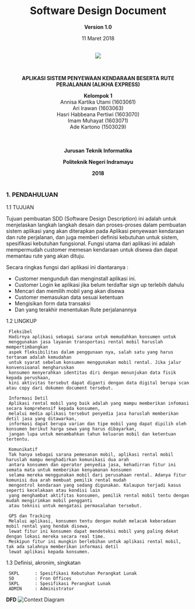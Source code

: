 <html>
<body><div align="center"><h1>Software Design Document</h1></div>
<p align="center"><b>Version 1.0 </b><br>
<p align="center">11 Maret 2018<br><br>
<p align="center">
<img src="http://i67.tinypic.com/mwba89.png"/>
</p>

<br><p align="center"><b> APLIKASI SISTEM PENYEWAAN KENDARAAN BESERTA RUTE PERJALANAN (ALIKHA EXPRESS) </b><br>

<p align="center"><b>Kelompok 1</b><br>
 Annisa Kartika Utami 			(1603061)<br>
 Ari Irawan				  (1603063)<br>
 Hasri Habbeana Pertiwi			(1603070)<br>
 Imam Muhayat    	(1603071)<br>
 Ade Kartono    	(1503029)<br><br><br>

<p align="center"><b>Jurusan Teknik Informatika</b><br>
<p align="center"><b>Politeknik Negeri Indramayu</b><br>
<p align="center"><b>2018</b><br><br>
</p>
</body>
</html>




### 1. PENDAHULUAN ###


1.1 TUJUAN

Tujuan pembuatan SDD (Software Design Description) ini adalah untuk menjelaskan
langkah langkah desain dan proses-proses dalam pembuatan sistem aplikasi yang akan
diterapkan pada Aplikasi penyewaan kendaraan dan rute perjalanan, dan juga memberi definisi kebutuhan
untuk sistem, spesifikasi kebutuhan fungsional.
Fungsi utama dari aplikasi ini adalah mempermudah customer memesan kendaraan untuk disewa dan dapat memantau rute yang akan dituju.

Secara ringkas fungsi dari aplikasi ini diantaranya :

- Customer mengunduh dan menginstall aplikasi ini.
- Customer Login ke aplikasi jika belum terdaftar sign up terlebih dahulu
- Mencari dan memilih mobil yang akan disewa
- Customer memasukan data sesuai ketentuan
- Mengisikan form data transaksi
- Dan yang terakhir menentukan Rute perjalanannya 



1.2 LINGKUP

     Fleksibel
     Hadirnya aplikasi sebagai sarana untuk memudahkan konsumen untuk 
     menggunakan jasa layanan transportasi rental mobil haruslah mempertimbangkan 
     aspek fleksibilitas dalam penggunaan nya, salah satu yang harus tertanam adalah kemudahan 
     untuk syarat sebelum konsumen menggunakan mobil rental. Jika jalur konvensioanal mengharuskan 
     konsumen menyerahkan identitas diri dengan menunjukan data fisik kepada perushaan, 
     kini aktivitas tersebut dapat diganti dengan data digital berupa scan atau copy dari dokumen document tersebut.
    
     Informasi Detil
     Aplikasi rental mobil yang baik adalah yang mampu memberikan infomasi secara komprehensif kepada konsumen, 
     melalui media aplikasi tersebut penyedia jasa haruslah memberikan detil jasa yang ditawarkan, 
     informasi dapat berupa varian dan tipe mobil yang dapat dipilih oleh konsumen berikut harga sewa yang harus dibayarkan, 
     jangan lupa untuk menambahkan tahun keluaran mobil dan ketentuan tertentu.

     Komunikatif
     Tak hanya sebagai sarana pemesanan mobil, aplikasi rental mobil haruslah mampu menghadirkan komunikasi dua arah 
     antara konsumen dan operator penyedia jasa, kehadirran fitur ini semata mata untuk memberikan kenyamanan konsumen 
     selama mereka menggunakan mobil dari perusahaan rental. Adanya fitur komunisi dua arah membuat pemilik rental mudah 
     mengontrol kendaraan yang sedang digunakan. Kalaupun terjadi kasus seperti kecelakaan atau kondisi lain 
     yang menghambat aktifitas konsumen, pemilik rental mobil tentu dengan mudah mengirimkan mobil pengganti 
     atau teknisi untuk mengatasi permasalahan tersebut.

     GPS dan Tracking
     Melalui aplikasi, konsumen tentu dengan mudah melacak keberadaan mobil rental yang hendak disewa, 
     lewat fitur ini konsumen dapat mendeteksi mobil yang paling dekat dengan lokasi mereka secara real time. 
     Meskipun fitur ini mungkin berlebihan untuk aplikasi rental mobil, tak ada salahnya memberikan informasi detil 
     lewat aplikasi kepada konsumen.

1.3 Definisi, akronim, singkatan

     SKPL      : Spesifikasi Kebutuhan Perangkat Lunak
     SO        : Fron Offices
     SKPL      : Spesifikasi Perangkat Lunak
     ADMIN     : Administrator
     

__DFD__
![Context Diagram](http://i64.tinypic.com/234iah.jpg)
